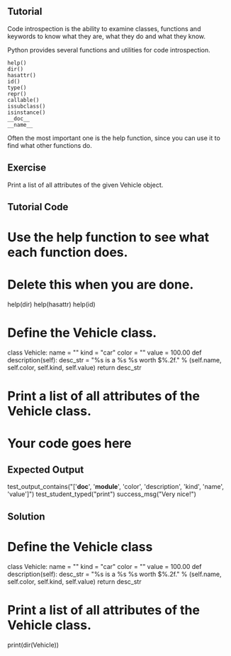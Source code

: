 Tutorial
--------

Code introspection is the ability to examine classes, functions and keywords to know what they are, what they do and what they know.

Python provides several functions and utilities for code introspection.

    help()
    dir() 
    hasattr() 
    id() 
    type() 
    repr() 
    callable() 
    issubclass() 
    isinstance() 
    __doc__ 
    __name__ 
    

Often the most important one is the help function, since you can use it to find what other functions do.

Exercise
--------

Print a list of all attributes of the given Vehicle object.

Tutorial Code
-------------

# Use the help function to see what each function does.
# Delete this when you are done.
help(dir)
help(hasattr)
help(id)

# Define the Vehicle class.
class Vehicle:
    name = ""
    kind = "car"
    color = ""
    value = 100.00
    def description(self):
        desc_str = "%s is a %s %s worth $%.2f." % (self.name, self.color, self.kind, self.value)
        return desc_str

# Print a list of all attributes of the Vehicle class.
# Your code goes here


Expected Output
---------------

test_output_contains("['__doc__', '__module__', 'color', 'description', 'kind', 'name', 'value']")
test_student_typed("print")
success_msg("Very nice!")

Solution
--------

# Define the Vehicle class
class Vehicle:
    name = ""
    kind = "car"
    color = ""
    value = 100.00
    def description(self):
        desc_str = "%s is a %s %s worth $%.2f." % (self.name, self.color, self.kind, self.value)
        return desc_str

# Print a list of all attributes of the Vehicle class.
print(dir(Vehicle))
